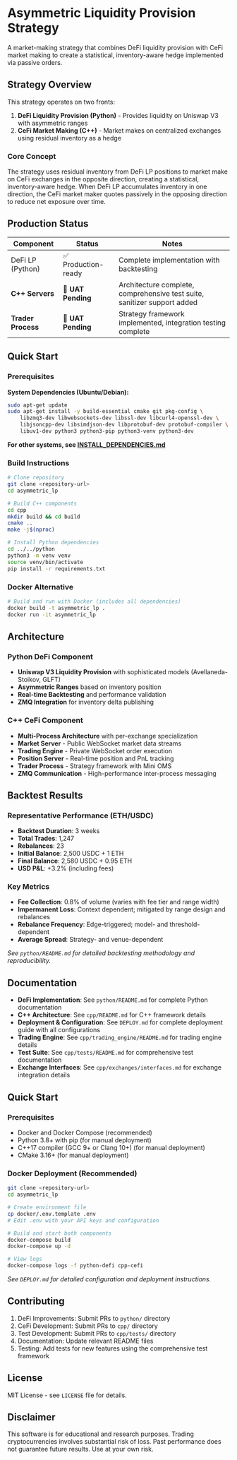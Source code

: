 # Asymmetric Liquidity Provision Strategy

A market-making strategy that combines DeFi liquidity provision with CeFi market making to create a statistical, inventory-aware hedge implemented via passive orders.

## Strategy Overview

This strategy operates on two fronts:

1. **DeFi Liquidity Provision (Python)** - Provides liquidity on Uniswap V3 with asymmetric ranges
2. **CeFi Market Making (C++)** - Market makes on centralized exchanges using residual inventory as a hedge

### Core Concept

The strategy uses residual inventory from DeFi LP positions to market make on CeFi exchanges in the opposite direction, creating a statistical, inventory-aware hedge. When DeFi LP accumulates inventory in one direction, the CeFi market maker quotes passively in the opposing direction to reduce net exposure over time.

## Production Status

| Component | Status | Notes |
|-----------|--------|-------|
| DeFi LP (Python) | ✅ Production-ready | Complete implementation with backtesting |
| **C++ Servers** | 🔄 **UAT Pending** | Architecture complete, comprehensive test suite, sanitizer support added |
| **Trader Process** | 🔄 **UAT Pending** | Strategy framework implemented, integration testing complete |

## Quick Start

### Prerequisites

**System Dependencies (Ubuntu/Debian):**
```bash
sudo apt-get update
sudo apt-get install -y build-essential cmake git pkg-config \
    libzmq3-dev libwebsockets-dev libssl-dev libcurl4-openssl-dev \
    libjsoncpp-dev libsimdjson-dev libprotobuf-dev protobuf-compiler \
    libuv1-dev python3 python3-pip python3-venv python3-dev
```

**For other systems, see [INSTALL_DEPENDENCIES.md](INSTALL_DEPENDENCIES.md)**

### Build Instructions

```bash
# Clone repository
git clone <repository-url>
cd asymmetric_lp

# Build C++ components
cd cpp
mkdir build && cd build
cmake ..
make -j$(nproc)

# Install Python dependencies
cd ../../python
python3 -m venv venv
source venv/bin/activate
pip install -r requirements.txt
```

### Docker Alternative

```bash
# Build and run with Docker (includes all dependencies)
docker build -t asymmetric_lp .
docker run -it asymmetric_lp
```

## Architecture

### Python DeFi Component
- **Uniswap V3 Liquidity Provision** with sophisticated models (Avellaneda-Stoikov, GLFT)
- **Asymmetric Ranges** based on inventory position
- **Real-time Backtesting** and performance validation
- **ZMQ Integration** for inventory delta publishing

### C++ CeFi Component
- **Multi-Process Architecture** with per-exchange specialization
- **Market Server** - Public WebSocket market data streams
- **Trading Engine** - Private WebSocket order execution
- **Position Server** - Real-time position and PnL tracking
- **Trader Process** - Strategy framework with Mini OMS
- **ZMQ Communication** - High-performance inter-process messaging

## Backtest Results

### Representative Performance (ETH/USDC)
- **Backtest Duration**: 3 weeks
- **Total Trades**: 1,247
- **Rebalances**: 23
- **Initial Balance**: 2,500 USDC + 1 ETH
- **Final Balance**: 2,580 USDC + 0.95 ETH
- **USD P&L**: +3.2% (including fees)

### Key Metrics
- **Fee Collection**: 0.8% of volume (varies with fee tier and range width)
- **Impermanent Loss**: Context dependent; mitigated by range design and rebalances
- **Rebalance Frequency**: Edge-triggered; model- and threshold-dependent
- **Average Spread**: Strategy- and venue-dependent

*See `python/README.md` for detailed backtesting methodology and reproducibility.*

## Documentation

- **DeFi Implementation**: See `python/README.md` for complete Python documentation
- **C++ Architecture**: See `cpp/README.md` for C++ framework details
- **Deployment & Configuration**: See `DEPLOY.md` for complete deployment guide with all configurations
- **Trading Engine**: See `cpp/trading_engine/README.md` for trading engine details
- **Test Suite**: See `cpp/tests/README.md` for comprehensive test documentation
- **Exchange Interfaces**: See `cpp/exchanges/interfaces.md` for exchange integration details

## Quick Start

### Prerequisites
- Docker and Docker Compose (recommended)
- Python 3.8+ with pip (for manual deployment)
- C++17 compiler (GCC 9+ or Clang 10+) (for manual deployment)
- CMake 3.16+ (for manual deployment)

### Docker Deployment (Recommended)
```bash
git clone <repository-url>
cd asymmetric_lp

# Create environment file
cp docker/.env.template .env
# Edit .env with your API keys and configuration

# Build and start both components
docker-compose build
docker-compose up -d

# View logs
docker-compose logs -f python-defi cpp-cefi
```

*See `DEPLOY.md` for detailed configuration and deployment instructions.*

## Contributing

1. DeFi Improvements: Submit PRs to `python/` directory
2. CeFi Development: Submit PRs to `cpp/` directory
3. Test Development: Submit PRs to `cpp/tests/` directory
4. Documentation: Update relevant README files
5. Testing: Add tests for new features using the comprehensive test framework

## License

MIT License - see `LICENSE` file for details.

## Disclaimer

This software is for educational and research purposes. Trading cryptocurrencies involves substantial risk of loss. Past performance does not guarantee future results. Use at your own risk.
